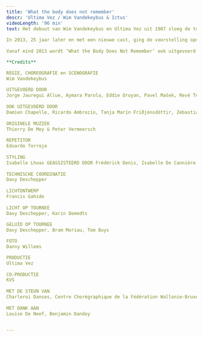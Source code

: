 ```yaml
---
title: 'What the body does not remember'
descr: 'Ultima Vez / Wim Vandekeybus & Ictus'
videoLength: '96 min'
text: Het debuut van Wim Vandekeybus en Ultima Vez uit 1987 sloeg de toenmalige danswereld met verstomming. Vandekeybus en componisten Thierry de Mey en Peter Vermeersch kregen in New York de gerenommeerde Bessie Award voor deze “brutale confrontatie van dans en muziek”.  
  
In 2013, 25 jaar later en met een nieuwe cast, ging de voorstelling opnieuw op tournee over de hele wereld. Vandekeybus’ eerste choreografie balanceert op de messcherpe grens van aantrekken en afstoten. Nu eens levert dat een confrontatie van twee dansers op, dan van twee groepen, van de dansers en de muziek, van de dansers en een dwingend lijnenspel.  
  
Vanaf eind 2013 wordt ‘What the Body Does Not Remember’ ook uitgevoerd met live muziek, uitgevoerd door het Brussels hedendaags muziekensemble Ictus.

**Credits**

REGIE, CHOREOGRAFIE en SCENOGRAFIE  
Wim Vandekeybus  
  
UITGEVOERD DOOR  
Jorge Jauregui Allue, Aymara Parola, Eddie Oroyan, Pavel Mašek, Revé Terborg, German Jauregui Allue, Guilhem Chatir, Claire Lamothe, Léa Dubois  
  
OOK UITGEVOERD DOOR  
Damien Chapelle, Ricardo Ambrozio, Tanja Marín Friðjónsdóttir, Zebastián Méndez Marín, Maria Kolegova, Livia Balazova, Rob Hayden, Nicolas Grimaldi Capitello  
  
ORIGINELE MUZIEK  
Thierry De Mey & Peter Vermeersch  
  
REPETITOR  
Eduardo Torroja  
  
STYLING  
Isabelle Lhoas GEASSISTEERD DOOR Frédérick Denis, Isabelle De Cannière  
  
TECHNISCHE COORDINATIE  
Davy Deschepper  
  
LICHTONTWERP  
Francis Gahide  
  
LICHT OP TOURNEE  
Davy Deschepper, Karin Demedts  
  
GELUID OP TOURNEE  
Davy Deschepper, Bram Moriau, Tom Buys

FOTO  
Danny Willems

PRODUCTIE  
Ultima Vez  
  
CO-PRODUCTIE  
KVS  
  
MET DE STEUN VAN  
Charleroi Danses, Centre Chorégraphique de la Fédération Wallonie-Bruxelles  
  
MET DANK AAN  
Louise De Neef, Benjamin Dandoy

‍
---
```

